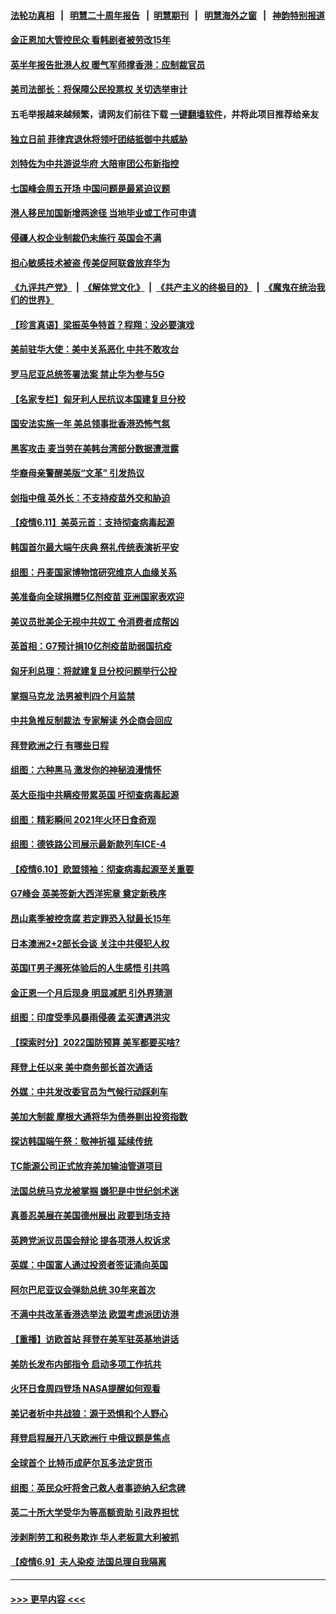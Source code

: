 #### [法轮功真相](https://github.com/gfw-breaker/truth/blob/master/README.md?t=0) &nbsp;&nbsp;|&nbsp;&nbsp; [明慧二十周年报告](https://github.com/gfw-breaker/mh-reports/blob/master/README.md?t=0) &nbsp;&nbsp;|&nbsp;&nbsp;[明慧期刊](https://github.com/gfw-breaker/mh-qikan) &nbsp;&nbsp;|&nbsp;&nbsp; [明慧海外之窗](https://github.com/gfw-breaker/mh-news/blob/master/README.md?t=0) &nbsp;&nbsp;|&nbsp;&nbsp; [神韵特别报道](https://github.com/gfw-breaker/mh-news/blob/master/shenyun.md?t=0)
#### [金正恩加大管控民众 看韩剧者被劳改15年](../pages/nsc418/n13016920.md?t=06121451) 
#### [英半年报告批港人权 暖气军师撑香港：应制裁官员](../pages/nsc418/n13017025.md?t=06121451) 
#### [美司法部长：将保障公民投票权 关切选举审计](../pages/nsc418/n13016874.md?t=06121451) 
#### 五毛举报越来越频繁，请网友们前往下载 [一键翻墙软件](https://github.com/gfw-breaker/ssr-accounts)，并将此项目推荐给亲友
#### [独立日前 菲律宾退休将领吁团结抵御中共威胁](../pages/nsc418/n13016402.md?t=06121451) 
#### [刘特佐为中共游说华府 大陪审团公布新指控](../pages/nsc418/n13015936.md?t=06121451) 
#### [七国峰会周五开场 中国问题是最紧迫议题](../pages/nsc418/n13016362.md?t=06121451) 
#### [港人移民加国新增两途径 当地毕业或工作可申请](../pages/nsc418/n13016219.md?t=06121451) 
#### [侵疆人权企业制裁仍未施行 英国会不满](../pages/nsc418/n13016184.md?t=06121451) 
#### [担心敏感技术被盗 传美促阿联酋放弃华为](../pages/nsc418/n13016162.md?t=06121451) 
#### [《九评共产党》](https://github.com/begood0513/9ping.md/blob/master/README.md) &nbsp;|&nbsp; [《解体党文化》](../../../../jtdwh.md/blob/master/README.md)  &nbsp;|&nbsp; [《共产主义的终极目的》](../../../../gczydzjmd.md/blob/master/README.md) &nbsp;|&nbsp; [《魔鬼在统治我们的世界》](../../../../mgztzwmdsj.md/blob/master/README.md) 
#### [【珍言真语】梁振英争特首？程翔：没必要演戏](../pages/nsc418/n13016036.md?t=06121451) 
#### [美前驻华大使：美中关系恶化 中共不敢攻台](../pages/nsc418/n13015946.md?t=06121451) 
#### [罗马尼亚总统签署法案 禁止华为参与5G](../pages/nsc418/n13015943.md?t=06121451) 
#### [【名家专栏】匈牙利人民抗议本国建复旦分校](../pages/nsc418/n13015605.md?t=06121451) 
#### [国安法实施一年 美总领事批香港恐怖气氛](../pages/nsc418/n13015917.md?t=06121451) 
#### [黑客攻击 麦当劳在美韩台湾部分数据遭泄露](../pages/nsc418/n13015823.md?t=06121451) 
#### [华裔母亲警醒美版“文革” 引发热议](../pages/nsc418/n13015358.md?t=06121451) 
#### [剑指中俄 英外长：不支持疫苗外交和胁迫](../pages/nsc418/n13015608.md?t=06121451) 
#### [【疫情6.11】美英元首：支持彻查病毒起源](../pages/nsc418/n13015207.md?t=06121451) 
#### [韩国首尔最大端午庆典 祭礼传统表演祈平安](../pages/nsc418/n13014900.md?t=06121451) 
#### [组图：丹麦国家博物馆研究维京人血缘关系](../pages/nsc418/n13014901.md?t=06121451) 
#### [美准备向全球捐赠5亿剂疫苗 亚洲国家表欢迎](../pages/nsc418/n13014416.md?t=06121451) 
#### [美议员批美企无视中共奴工 令消费者成帮凶](../pages/nsc418/n13014534.md?t=06121451) 
#### [英首相：G7预计捐10亿剂疫苗助弱国抗疫](../pages/nsc418/n13014380.md?t=06121451) 
#### [匈牙利总理：将就建复旦分校问题举行公投](../pages/nsc418/n13014036.md?t=06121451) 
#### [掌掴马克龙 法男被判四个月监禁](../pages/nsc418/n13013881.md?t=06121451) 
#### [中共急推反制裁法 专家解读 外企商会回应](../pages/nsc418/n13013763.md?t=06121451) 
#### [拜登欧洲之行 有哪些日程](../pages/nsc418/n13013493.md?t=06121451) 
#### [组图：六种黑马 激发你的神秘浪漫情怀](../pages/nsc418/n13012855.md?t=06121451) 
#### [英大臣指中共瞒疫带累英国 吁彻查病毒起源](../pages/nsc418/n13013513.md?t=06121451) 
#### [组图：精彩瞬间 2021年火环日食奇观](../pages/nsc418/n13013098.md?t=06121451) 
#### [组图：德铁路公司展示最新款列车ICE-4](../pages/nsc418/n13012868.md?t=06121451) 
#### [【疫情6.10】欧盟领袖：彻查病毒起源至关重要](../pages/nsc418/n13012420.md?t=06121451) 
#### [G7峰会 英美签新大西洋宪章 奠定新秩序](../pages/nsc418/n13013351.md?t=06121451) 
#### [昂山素季被控贪腐 若定罪恐入狱最长15年](../pages/nsc418/n13013096.md?t=06121451) 
#### [日本澳洲2+2部长会谈 关注中共侵犯人权](../pages/nsc418/n13011324.md?t=06121451) 
#### [英国IT男子濒死体验后的人生感悟 引共鸣](../pages/nsc418/n13011994.md?t=06121451) 
#### [金正恩一个月后现身 明显减肥 引外界猜测](../pages/nsc418/n13012933.md?t=06121451) 
#### [组图：印度受季风暴雨侵袭 孟买遭遇洪灾](../pages/nsc418/n13012255.md?t=06121451) 
#### [【探索时分】2022国防预算 美军都要买啥?](../pages/nsc418/n13011009.md?t=06121451) 
#### [拜登上任以来 美中商务部长首次通话](../pages/nsc418/n13012297.md?t=06121451) 
#### [外媒：中共发改委官员为气候行动踩刹车](../pages/nsc418/n13012172.md?t=06121451) 
#### [美加大制裁 摩根大通将华为债券剔出投资指数](../pages/nsc418/n13012334.md?t=06121451) 
#### [探访韩国端午祭：敬神祈福 延续传统](../pages/nsc418/n13011474.md?t=06121451) 
#### [TC能源公司正式放弃美加输油管道项目](../pages/nsc418/n13011675.md?t=06121451) 
#### [法国总统马克龙被掌掴 嫌犯是中世纪剑术迷](../pages/nsc418/n13011104.md?t=06121451) 
#### [真善忍美展在美国德州展出 政要到场支持](../pages/nsc418/n13010579.md?t=06121451) 
#### [英跨党派议员国会辩论 提各项港人权诉求](../pages/nsc418/n13011399.md?t=06121451) 
#### [英媒：中国富人通过投资者签证涌向英国](../pages/nsc418/n13011273.md?t=06121451) 
#### [阿尔巴尼亚议会弹劾总统 30年来首次](../pages/nsc418/n13011029.md?t=06121451) 
#### [不满中共改革香港选举法 欧盟考虑派团访港](../pages/nsc418/n13011031.md?t=06121451) 
#### [【重播】访欧首站 拜登在美军驻英基地讲话](../pages/nsc418/n13010985.md?t=06121451) 
#### [美防长发布内部指令 启动多项工作抗共](../pages/nsc418/n13010878.md?t=06121451) 
#### [火环日食周四登场 NASA提醒如何观看](../pages/nsc418/n13010651.md?t=06121451) 
#### [美记者析中共战狼：源于恐惧和个人野心](../pages/nsc418/n13010433.md?t=06121451) 
#### [拜登启程展开八天欧洲行 中俄议题是焦点](../pages/nsc418/n13010507.md?t=06121451) 
#### [全球首个 比特币成萨尔瓦多法定货币](../pages/nsc418/n13010420.md?t=06121451) 
#### [组图：英民众吁将舍己救人者事迹纳入纪念碑](../pages/nsc418/n13009918.md?t=06121451) 
#### [英二十所大学受华为等高额资助 引政界担忧](../pages/nsc418/n13010389.md?t=06121451) 
#### [涉剥削劳工和税务欺诈 华人老板意大利被抓](../pages/nsc418/n13010229.md?t=06121451) 
#### [【疫情6.9】夫人染疫 法国总理自我隔离](../pages/nsc418/n13009873.md?t=06121451) 

----
#### [ >>> 更早内容 <<< ](../indexes/nsc418-earlier.md)
